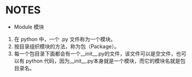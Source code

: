 # NOTES

* Module 模块
1. 在 python 中，一个 .py 文件称为一个模块。
2. 按目录组织模块的方法，称为包（Package）。
3. 每一个包目录下面都会有一个\_\_init\_\_.py的文件，该文件可以是空文件，也可以有 python 代码，因为\_\_init\_\_.py本身就是一个模块，而它的模块名就是包目录名。